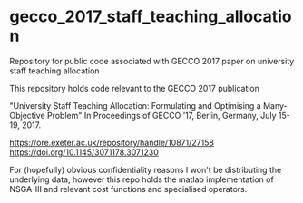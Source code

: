 # gecco_2017_staff_teaching_allocation
Repository for public code associated with GECCO 2017 paper on university staff teaching allocation

This repository holds code relevant to the GECCO 2017 publication

"University Staff Teaching Allocation: Formulating and Optimising a Many-Objective Problem" 
In Proceedings of GECCO ’17, Berlin, Germany, July 15-19, 2017.

https://ore.exeter.ac.uk/repository/handle/10871/27158
https://doi.org/10.1145/3071178.3071230

For (hopefully) obvious confidentiality reasons I won't be distributing the underlying data, 
however this repo holds the matlab implementation of NSGA-III and relevant cost functions 
and specialised operators.
